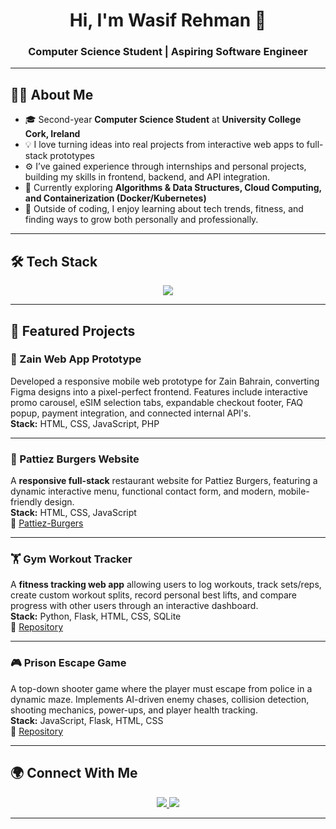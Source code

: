 <!-- Profile README -->

<h1 align="center">Hi, I'm Wasif Rehman 👋</h1>
<h3 align="center">Computer Science Student | Aspiring Software Engineer</h3>

---

## 👨‍💻 About Me
- 🎓 Second-year **Computer Science Student** at **University College Cork, Ireland**  
- 💡 I love turning ideas into real projects from interactive web apps to full-stack prototypes  
- ⚙️ I’ve gained experience through internships and personal projects, building my skills in frontend, backend, and API integration.  
- 🌱 Currently exploring **Algorithms & Data Structures, Cloud Computing, and Containerization (Docker/Kubernetes)**
- 💭 Outside of coding, I enjoy learning about tech trends, fitness, and finding ways to grow both personally and professionally.  

---

## 🛠️ Tech Stack

<p align="center">
  <img src="https://skillicons.dev/icons?i=python,js,html,css,php,flask,figma,java,mysql,git,github,linux,vscode&perline=7" />
</p>

---

## 📌 Featured Projects

### 📱 Zain Web App Prototype

Developed a responsive mobile web prototype for Zain Bahrain, converting Figma designs into a pixel-perfect frontend. Features include interactive promo carousel, eSIM selection tabs, expandable checkout footer, FAQ popup, payment integration, and connected internal API's.  
**Stack:** HTML, CSS, JavaScript, PHP

---

### 🍔 Pattiez Burgers Website

A **responsive full-stack** restaurant website for Pattiez Burgers, featuring a dynamic interactive menu, functional contact form, and modern, mobile-friendly design.   
**Stack:** HTML, CSS, JavaScript  
🔗 [Pattiez-Burgers](https://waso-r.github.io/Pattiez-Burgers/index.html)

---

### 🏋️ Gym Workout Tracker

A **fitness tracking web app** allowing users to log workouts, track sets/reps, create custom workout splits, record personal best lifts, and compare progress with other users through an interactive dashboard.  
**Stack:** Python, Flask, HTML, CSS, SQLite  
🔗 [Repository](https://github.com/Waso-R/Gym-Workout-Tracker)

---

### 🎮 Prison Escape Game 

A top-down shooter game where the player must escape from police in a dynamic maze. Implements AI-driven enemy chases, collision detection, shooting mechanics, power-ups, and player health tracking.  
**Stack:** JavaScript, Flask, HTML, CSS  
🔗 [Repository](https://github.com/Waso-R/Prison-Escape-Game)

---

## 🌍 Connect With Me  

<p align="center">
  <a href="https://www.linkedin.com/in/wasif-rehman-b19682342/">
    <img src="https://img.shields.io/badge/LinkedIn-0A66C2?style=for-the-badge&logo=linkedin&logoColor=white"/>
  </a>
  <a href="mailto:waso.rehman@gmail.com">
    <img src="https://img.shields.io/badge/Email-D14836?style=for-the-badge&logo=gmail&logoColor=white"/>
  </a>
</p>

---
